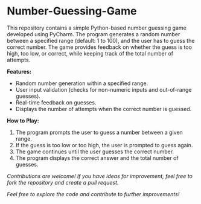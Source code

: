 # Number-Guessing-Game
This repository contains a simple Python-based number guessing game developed using PyCharm. The program generates a random number between a specified range (default: 1 to 100), and the user has to guess the correct number. The game provides feedback on whether the guess is too high, too low, or correct, while keeping track of the total number of attempts.

**Features:**
* Random number generation within a specified range.
* User input validation (checks for non-numeric inputs and out-of-range guesses).
* Real-time feedback on guesses.
* Displays the number of attempts when the correct number is guessed.

**How to Play:**
1) The program prompts the user to guess a number between a given range.
2) If the guess is too low or too high, the user is prompted to guess again.
3) The game continues until the user guesses the correct number.
4) The program displays the correct answer and the total number of guesses.



_Contributions are welcome! If you have ideas for improvement, feel free to fork the repository and create a pull request._

_Feel free to explore the code and contribute to further improvements!_
